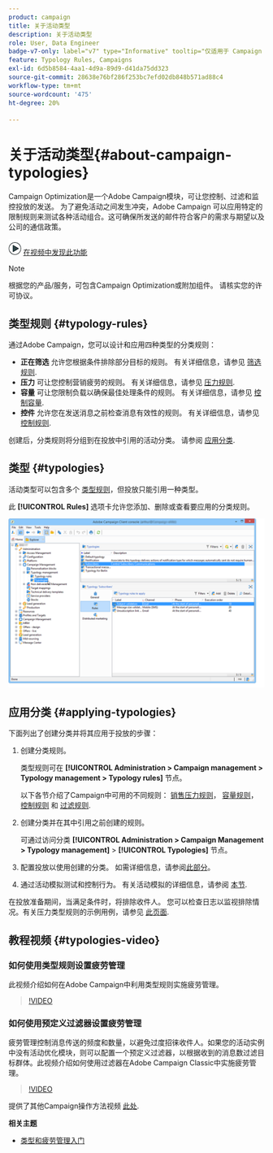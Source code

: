 ```yaml
---
product: campaign
title: 关于活动类型
description: 关于活动类型
role: User, Data Engineer
badge-v7-only: label="v7" type="Informative" tooltip="仅适用于 Campaign Classic v7"
feature: Typology Rules, Campaigns
exl-id: 6d5b8584-4aa1-4d9a-89d9-d41da75dd323
source-git-commit: 28638e76bf286f253bc7efd02db848b571ad88c4
workflow-type: tm+mt
source-wordcount: '475'
ht-degree: 20%

---
```


# 关于活动类型{#about-campaign-typologies}

Campaign Optimization是一个Adobe Campaign模块，可让您控制、过滤和监控投放的发送。 为了避免活动之间发生冲突，Adobe Campaign 可以应用特定的限制规则来测试各种活动组合。这可确保所发送的邮件符合客户的需求与期望以及公司的通信政策。

![](assets/do-not-localize/how-to-video.png) [在视频中发现此功能](#typologies-video)

>[!NOTE]
>
>根据您的产品/服务，可包含Campaign Optimization或附加组件。 请核实您的许可协议。

## 类型规则 {#typology-rules}

通过Adobe Campaign，您可以设计和应用四种类型的分类规则：

* **正在筛选** 允许您根据条件排除部分目标的规则。 有关详细信息，请参见 [筛选规则](filtering-rules.md).
* **压力** 可让您控制营销疲劳的规则。 有关详细信息，请参见 [压力规则](pressure-rules.md).
* **容量** 可让您限制负载以确保最佳处理条件的规则。 有关详细信息，请参见 [控制容量](consistency-rules.md#controlling-capacity).
* **控件** 允许您在发送消息之前检查消息有效性的规则。 有关详细信息，请参见 [控制规则](control-rules.md).

创建后，分类规则将分组到在投放中引用的活动分类。 请参阅 [应用分类](#applying-typologies).

## 类型 {#typologies}

活动类型可以包含多个 [类型规则](#typology-rules)，但投放只能引用一种类型。

此 **[!UICONTROL Rules]** 选项卡允许您添加、删除或查看要应用的分类规则。

![](assets/campaign_opt_rules_tab.png)

## 应用分类 {#applying-typologies}

下面列出了创建分类并将其应用于投放的步骤：

1. 创建分类规则。

   类型规则可在 **[!UICONTROL Administration > Campaign management > Typology management > Typology rules]** 节点。

   以下各节介绍了Campaign中可用的不同规则： [销售压力规则](pressure-rules.md)， [容量规则](consistency-rules.md#controlling-capacity)， [控制规则](control-rules.md) 和 [过滤规则](filtering-rules.md).

1. 创建分类并在其中引用之前创建的规则。

   可通过访问分类 **[!UICONTROL Administration > Campaign Management > Typology management]** > **[!UICONTROL Typologies]** 节点。

1. 配置投放以使用创建的分类。 如需详细信息，请参阅[此部分](applying-rules.md#applying-a-typology-to-a-delivery)。
1. 通过活动模拟测试和控制行为。 有关活动模拟的详细信息，请参阅 [本节](campaign-simulations.md).

在投放准备期间，当满足条件时，将排除收件人。 您可以检查日志以监视排除情况。有关压力类型规则的示例用例，请参见 [此页面](pressure-rules.md#use-cases-on-pressure-rules).

## 教程视频 {#typologies-video}

### 如何使用类型规则设置疲劳管理

此视频介绍如何在Adobe Campaign中利用类型规则实施疲劳管理。

>[!VIDEO](https://video.tv.adobe.com/v/25090?quality=12)

### 如何使用预定义过滤器设置疲劳管理

疲劳管理控制消息传送的频度和数量，以避免过度招徕收件人。如果您的活动实例中没有活动优化模块，则可以配置一个预定义过滤器，以根据收到的消息数过滤目标群体。此视频介绍如何使用过滤器在Adobe Campaign Classic中实施疲劳管理。

>[!VIDEO](https://video.tv.adobe.com/v/25091?quality=12)

提供了其他Campaign操作方法视频 [此处](https://experienceleague.adobe.com/docs/campaign-classic-learn/tutorials/overview.html?lang=zh-Hans).

**相关主题**

* [类型和疲劳管理入门](pressure-rules.md)

